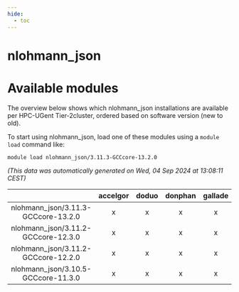 ```yaml
---
hide:
  - toc
---
```


nlohmann_json
=============

# Available modules


The overview below shows which nlohmann_json installations are available per HPC-UGent Tier-2cluster, ordered based on software version (new to old).

To start using nlohmann_json, load one of these modules using a `module load` command like:

```shell
module load nlohmann_json/3.11.3-GCCcore-13.2.0
```

*(This data was automatically generated on Wed, 04 Sep 2024 at 13:08:11 CEST)*  

| |accelgor|doduo|donphan|gallade|joltik|shinx|skitty|
| :---: | :---: | :---: | :---: | :---: | :---: | :---: | :---: |
|nlohmann_json/3.11.3-GCCcore-13.2.0|x|x|x|x|x|x|x|
|nlohmann_json/3.11.2-GCCcore-12.3.0|x|x|x|x|x|x|x|
|nlohmann_json/3.11.2-GCCcore-12.2.0|x|x|x|x|x|-|x|
|nlohmann_json/3.10.5-GCCcore-11.3.0|x|x|x|x|x|-|x|

